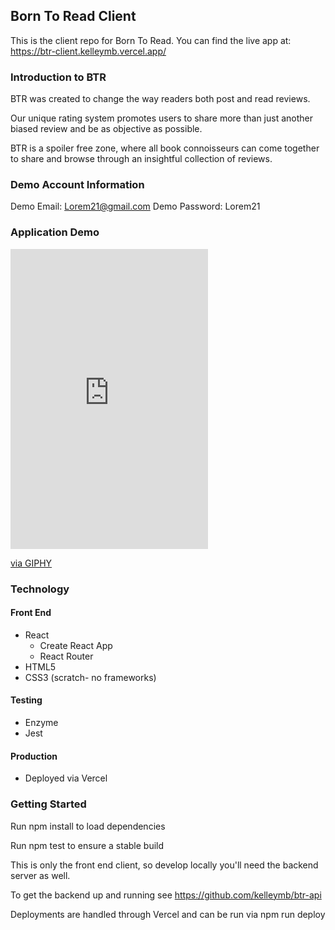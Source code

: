 ## Born To Read Client

This is the client repo for Born To Read. You can find the live app at: https://btr-client.kelleymb.vercel.app/

### Introduction to BTR

BTR was created to change the way readers both post and read reviews. 

Our unique rating system promotes users to share more than just another biased review and be as objective as possible.  

BTR is a spoiler free zone, where all book connoisseurs can come together to share and browse through an insightful collection of reviews.

### Demo Account Information

Demo Email: Lorem21@gmail.com
Demo Password: Lorem21

### Application Demo

<iframe src="https://giphy.com/embed/eIaivIc4kQJwp5bu20" width="316" height="480" frameBorder="0" class="giphy-embed" allowFullScreen></iframe><p><a href="https://giphy.com/gifs/eIaivIc4kQJwp5bu20">via GIPHY</a></p>

### Technology

#### Front End
- React
  - Create React App
  - React Router
- HTML5
- CSS3 (scratch- no frameworks)

#### Testing
- Enzyme
- Jest

#### Production
- Deployed via Vercel

### Getting Started

Run npm install to load dependencies

Run npm test to ensure a stable build

This is only the front end client, so develop locally you'll need the backend server as well.

To get the backend up and running see https://github.com/kelleymb/btr-api

Deployments are handled through Vercel and can be run via npm run deploy
